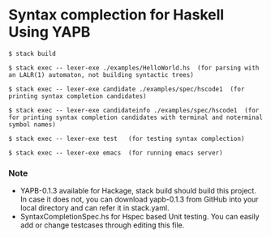 
# Syntax complection for Haskell Using YAPB

```
$ stack build

$ stack exec -- lexer-exe ./examples/HelloWorld.hs  (for parsing with an LALR(1) automaton, not building syntactic trees)

$ stack exec -- lexer-exe candidate ./examples/spec/hscode1  (for printing syntax completion candidates)

$ stack exec -- lexer-exe candidateinfo ./examples/spec/hscode1  (for for printing syntax completion candidates with terminal and noterminal symbol names)

$ stack exec -- lexer-exe test   (for testing syntax complection)

$ stack exec -- lexer-exe emacs  (for running emacs server)
```

### Note
- YAPB-0.1.3 available for Hackage, stack build should build this project. In case it does not, you can download yapb-0.1.3 from GitHub into your local directory and can refer it in stack.yaml. 
- SyntaxCompletionSpec.hs for Hspec based Unit testing. You can easily add or change testcases through editing this file. 

